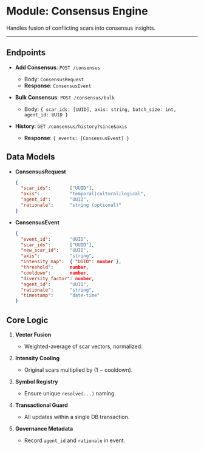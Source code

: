 # Module: Consensus Engine

Handles fusion of conflicting scars into consensus insights.

---

## Endpoints

- **Add Consensus**: `POST /consensus`  
  - Body: `ConsensusRequest`  
  - **Response**: `ConsensusEvent`

- **Bulk Consensus**: `POST /consensus/bulk`  
  - Body: `{ scar_ids: [UUID], axis: string, batch_size: int, agent_id: UUID }`

- **History**: `GET /consensus/history?since&axis`  
  - **Response**: `{ events: [ConsensusEvent] }`

## Data Models

- **ConsensusRequest**  
  ```json
  {
    "scar_ids":       ["UUID"],
    "axis":           "temporal|cultural|logical",
    "agent_id":       "UUID",
    "rationale":      "string (optional)"
  }
  ```

- **ConsensusEvent**  
  ```json
  {
    "event_id":       "UUID",
    "scar_ids":       ["UUID"],
    "new_scar_id":    "UUID",
    "axis":           "string",
    "intensity_map":  { "UUID": number },
    "threshold":      number,
    "cooldown":       number,
    "diversity_factor": number,
    "agent_id":       "UUID",
    "rationale":      "string",
    "timestamp":      "date-time"
  }
  ```

## Core Logic

1. **Vector Fusion**  
   - Weighted-average of scar vectors, normalized.

2. **Intensity Cooling**  
   - Original scars multiplied by (1 − cooldown).

3. **Symbol Registry**  
   - Ensure unique `resolve(...)` naming.

4. **Transactional Guard**  
   - All updates within a single DB transaction.

5. **Governance Metadata**  
   - Record `agent_id` and `rationale` in event.